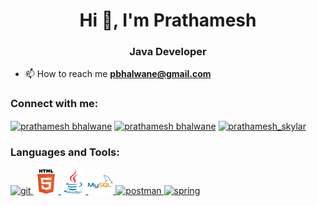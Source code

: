 <h1 align="center">Hi 👋, I'm Prathamesh</h1>
<h3 align="center">Java Developer</h3>

- 📫 How to reach me **pbhalwane@gmail.com**

<h3 align="left">Connect with me:</h3>
<p align="left">
<a href="https://linkedin.com/in/prathamesh bhalwane" target="blank"><img align="center" src="https://cdn.jsdelivr.net/npm/simple-icons@3.0.1/icons/linkedin.svg" alt="prathamesh bhalwane" height="30" width="40" /></a>
<a href="https://fb.com/prathamesh bhalwane" target="blank"><img align="center" src="https://cdn.jsdelivr.net/npm/simple-icons@3.0.1/icons/facebook.svg" alt="prathamesh bhalwane" height="30" width="40" /></a>
<a href="https://instagram.com/prathamesh_skylar" target="blank"><img align="center" src="https://cdn.jsdelivr.net/npm/simple-icons@3.0.1/icons/instagram.svg" alt="prathamesh_skylar" height="30" width="40" /></a>
</p>

<h3 align="left">Languages and Tools:</h3>
<p align="left"> <a href="https://git-scm.com/" target="_blank"> <img src="https://www.vectorlogo.zone/logos/git-scm/git-scm-icon.svg" alt="git" width="40" height="40"/> </a> <a href="https://www.w3.org/html/" target="_blank"> <img src="https://raw.githubusercontent.com/devicons/devicon/master/icons/html5/html5-original-wordmark.svg" alt="html5" width="40" height="40"/> </a> <a href="https://www.java.com" target="_blank"> <img src="https://raw.githubusercontent.com/devicons/devicon/master/icons/java/java-original.svg" alt="java" width="40" height="40"/> </a> <a href="https://www.mysql.com/" target="_blank"> <img src="https://raw.githubusercontent.com/devicons/devicon/master/icons/mysql/mysql-original-wordmark.svg" alt="mysql" width="40" height="40"/> </a> <a href="https://postman.com" target="_blank"> <img src="https://www.vectorlogo.zone/logos/getpostman/getpostman-icon.svg" alt="postman" width="40" height="40"/> </a> <a href="https://spring.io/" target="_blank"> <img src="https://www.vectorlogo.zone/logos/springio/springio-icon.svg" alt="spring" width="40" height="40"/> </a> </p>
